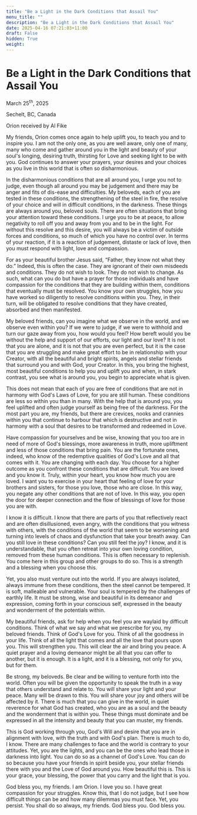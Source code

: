 ```yaml
---
title: "Be a Light in the Dark Conditions that Assail You"
menu_title: ""
description: "Be a Light in the Dark Conditions that Assail You"
date: 2025-04-16 07:21:03+11:00
draft: False
hidden: True
weight:
---
```

# Be a Light in the Dark Conditions that Assail You

March 25<sup>th</sup>, 2025

Sechelt, BC, Canada

Orion received by Al Fike

My friends, Orion comes once again to help uplift you, to teach you and to inspire you. I am not the only one, as you are well aware, only one of many, many who come and gather around you in the light and beauty of your soul's longing, desiring truth, thirsting for Love and seeking light to be with you. God continues to answer your prayers, your desires and your choices as you live in this world that is often so disharmonious.

In the disharmonious conditions that are all around you, I urge you not to judge, even though all around you may be judgement and there may be anger and fits of dis-ease and difficulties. My beloveds, each of you are tested in these conditions, the strengthening of the steel in fire, the resolve of your choice and will in difficult conditions, in the darkness. These things are always around you, beloved souls. There are often situations that bring your attention toward these conditions. I urge you to be at peace, to allow negativity to roll off you and away from you and to be in the light. For without this resolve and this desire, you will always be a victim of outside forces and conditions, so much of which you have no control over. In terms of your reaction, if it is a reaction of judgement, distaste or lack of love, then you must respond with light, love and compassion.

For as your beautiful brother Jesus said, “Father, they know not what they do.” Indeed, this is often the case. They are ignorant of their own misdeeds and conditions. They do not wish to look. They do not wish to change. As such, what can you do but have a prayer for those individuals and have compassion for the conditions that they are building within them, conditions that eventually must be resolved. You know your own struggles, how you have worked so diligently to resolve conditions within you. They, in their turn, will be obligated to resolve conditions that they have created, absorbed and then manifested.

My beloved friends, can you imagine what we observe in the world, and we observe even within you? If we were to judge, if we were to withhold and turn our gaze away from you, how would you feel? How bereft would you be without the help and support of our efforts, our light and our love? It is not that you are alone, and it is not that you are even perfect, but it is the case that you are struggling and make great effort to be in relationship with your Creator, with all the beautiful and bright spirits, angels and stellar friends that surround you and with God, your Creator. In this, you bring the highest, most beautiful conditions to help you and uplift you and when, in stark contrast, you see what is around you, you begin to appreciate what is given.

This does not mean that each of you are free of conditions that are not in harmony with God's Laws of Love, for you are still human. These conditions are less so within you than in many. With the help that is around you, you feel uplifted and often judge yourself as being free of the darkness. For the most part you are, my friends, but there are crevices, nooks and crannies within you that continue to harbour that which is destructive and not in harmony with a soul that desires to be transformed and redeemed in Love.

Have compassion for yourselves and be wise, knowing that you too are in need of more of God's blessings, more awareness in truth, more upliftment and less of those conditions that bring pain. You are the fortunate ones, indeed, who know of the redemptive qualities of God's Love and all that comes with it. You are changing with each day. You choose for a higher outcome as you confront these conditions that are difficult. You are loved and you know it. Truly, within your heart, you know how much you are loved. I want you to exercise in your heart that feeling of love for your brothers and sisters, for those you love, those who are close. In this way, you negate any other conditions that are not of love. In this way, you open the door for deeper connection and the flow of blessings of love for those you are with.

I know it is difficult. I know that there are parts of you that reflectively react and are often disillusioned, even angry, with the conditions that you witness with others, with the conditions of the world that seem to be worsening and turning into levels of chaos and dysfunction that take your breath away. Can you still love in these conditions? Can you still feel the joy? I know, and it is understandable, that you often retreat into your own loving condition, removed from these human conditions. This is often necessary to replenish. You come here in this group and other groups to do so. This is a strength and a blessing when you choose this.

Yet, you also must venture out into the world. If you are always isolated, always immune from these conditions, then the steel cannot be tempered. It is soft, malleable and vulnerable. Your soul is tempered by the challenges of earthly life. It must be strong, wise and beautiful in its demeanor and expression, coming forth in your conscious self, expressed in the beauty and wonderment of the potentials within.

My beautiful friends, ask for help when you feel you are waylaid by difficult conditions. Think of what we say and what we prescribe for you, my beloved friends. Think of God's Love for you. Think of all the goodness in your life. Think of all the light that comes and all the love that pours upon you. This will strengthen you. This will clear the air and bring you peace. A quiet prayer and a loving demeanor might be all that you can offer to another, but it is enough. It is a light, and it is a blessing, not only for you, but for them.

Be strong, my beloveds. Be clear and be willing to venture forth into the world. Often you will be given the opportunity to speak the truth in a way that others understand and relate to. You will share your light and your peace. Many will be drawn to this. You will share your joy and others will be affected by it. There is much that you can give in the world, in quiet reverence for what God has created, who you are as a soul and the beauty and the wonderment that is within you. These things must dominate and be expressed in all the intensity and beauty that you can muster, my friends.

This is God working through you, God's Will and desire that you are in alignment with love, with the truth and with God's plan. There is much to do, I know. There are many challenges to face and the world is contrary to your attitudes. Yet, you are the lights, and you can be the ones who lead those in darkness into light. You can do so as a channel of God's Love. You can do so because you have your friends in spirit beside you, your stellar friends there with you and the Love of God around you. How beautiful this is. This is your grace, your blessing, the power that you carry and the light that is you.

God bless you, my friends. I am Orion. I love you so. I have great compassion for your struggles. Know this, that I do not judge, but I see how difficult things can be and how many dilemmas you must face. Yet, you persist. You shall do so always, my friends. God bless you. God bless you.
